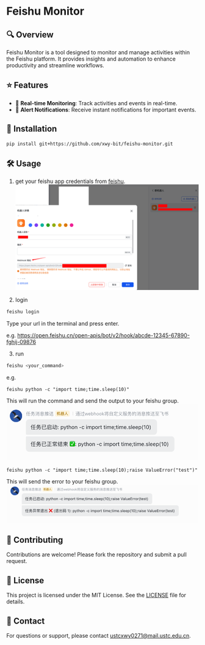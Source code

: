 # Feishu Monitor
## 🔍 Overview

Feishu Monitor is a tool designed to monitor and manage activities within the Feishu platform. It provides insights and automation to enhance productivity and streamline workflows.

## ⭐ Features

- 🔄 **Real-time Monitoring**: Track activities and events in real-time.
- 🔔 **Alert Notifications**: Receive instant notifications for important events.

## 🚀 Installation

```bash
pip install git+https://github.com/xwy-bit/feishu-monitor.git
```

## 🛠️ Usage

1. get your feishu app credentials from [feishu](https://www.feishu.cn/hc/zh-CN/articles/360024984973-%E5%9C%A8%E7%BE%A4%E7%BB%84%E4%B8%AD%E4%BD%BF%E7%94%A8%E6%9C%BA%E5%99%A8%E4%BA%BA).
![image.png](asset/feishu_hook.png)

2. login
```bash
feishu login
```
Type your url in the terminal and press enter.

e.g. https://open.feishu.cn/open-apis/bot/v2/hook/abcde-12345-67890-fghij-09876

3. run
```bash
feishu <your_command>
```

e.g. 
```
feishu python -c "import time;time.sleep(10)"
```
This will run the command and send the output to your feishu group.
![image.png](asset/feishu_common_example.png)

```
feishu python -c "import time;time.sleep(10);raise ValueError("test")"
```
This will send the error to your feishu group.
![image.png](asset/feishu_error_example.png)

## 🤝 Contributing

Contributions are welcome! Please fork the repository and submit a pull request.

## 📄 License

This project is licensed under the MIT License. See the [LICENSE](LICENSE) file for details.

## 📧 Contact

For questions or support, please contact [ustcxwy0271@mail.ustc.edu.cn](ustcxwy0271@mail.ustc.edu.cn).